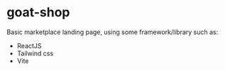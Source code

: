 # goat-shop


Basic marketplace landing page, using some framework/library such as:
  - ReactJS
  - Tailwind css
  - Vite
